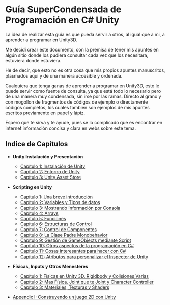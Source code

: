 # Guía SuperCondensada de Programación en C# Unity

La idea de realizar esta guía es que pueda servir a otros, al igual que a mi, a aprender a programar en Unity3D.

Me decidí crear este documento, con la premisa de tener mis apuntes en algún sitio donde los pudiera consultar cada vez que los necesitara, estuviera donde estuviera.

He de decir, que esto no es otra cosa que mis propios apuntes manuscritos, plasmados aquí y de una manera accesible y ordenada.

Cualquiera que tenga ganas de aprender a programar en Unity3D, esto le puede servir como fuente de consulta, ya que está todo lo necesario pero de una manera muy condensada, sin irse por las ramas. Directo al grano y con mogollon de fragmentos de códigos de ejemplo o directamente códigos completos, los cuales también son ejemplos de mis apuntes escritos previamente en papel y lápiz.

Espero que te sirva y te ayude, pues se lo complicado que es encontrar en internet información concisa y clara en webs sobre este tema.

## Indice de Capítulos

 * **Unity Instalación y Presentación**
     * [Capítulo 1: Instalación de Unity](/docs/cap00A.md)
     * [Capítulo 2: Entorno de Unity](/docs/cap00B.md)
     * [Capítulo 3: Unity Asset Store](/docs/cap00C.md)
 * **Scripting en Unity**
     * [Capítulo 1: Una breve introducción](/docs/cap01.md)
     * [Capítulo 2: Variables y Tipos de datos](/docs/cap02.md)
     * [Capítulo 3: Mostrando Información por Consola](/docs/cap03.md)
     * [Capítulo 4: Arrays](/docs/cap04.md)
     * [Capítulo 5: Funciones](/docs/cap05.md)
     * [Capítulo 6: Estructuras de Control](/docs/cap06.md)
     * [Capítulo 7: Control de Componentes](/docs/cap07.md)
     * [Capítulo 8: La Clase Padre Monobehavior](/docs/cap08.md)
     * [Capítulo 9: Gestión de GameObjects mediante Script](/docs/cap09.md)
     * [Capítulo 10: Otros aspectos de la programación en C#](/docs/cap10.md)
     * [Capítulo 11: Cosas interesantes para hacer con C#](/docs/cap11.md)
     * [Capítulo 12: Atributos para personalizar el Inspector de Unity](/docs/cap12.md)

 * **Físicas, Inputs y Otros Menesteres**
     * [Capítulo 1: Físicas en Unity 3D. Rigidbody y Colisiones Varias](/docs/cap13.md)
     * [Capítulo 2: Mas Física. Joint que te Joint y Character Controller](/docs/cap14.md)
     * [Capítulo 3: Materiales, Texturas y Shaders](/docs/cap15.md)

     
 * [Appendix I: Construyendo un juego 2D con Unity](/docs/wiki/README.md)